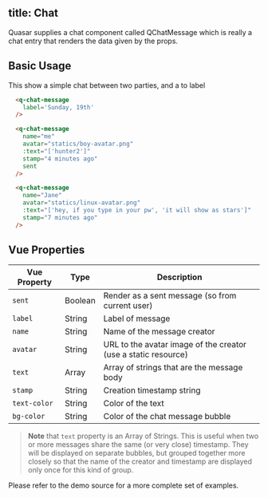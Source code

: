 title: Chat
---
Quasar supplies a chat component called QChatMessage which is really a chat entry that renders the data given by the props.

<input type="hidden" data-fullpage-demo="css/chat">

## Basic Usage
This show a simple chat between two parties, and a to label

```html
  <q-chat-message
    label='Sunday, 19th'
  />

  <q-chat-message
    name="me"
    avatar="statics/boy-avatar.png"
    :text="['hunter2']"
    stamp="4 minutes ago"
    sent
  />

  <q-chat-message
    name="Jane"
    avatar="statics/linux-avatar.png"
    :text="['hey, if you type in your pw', 'it will show as stars']"
    stamp="7 minutes ago"
  />
```

## Vue Properties
| Vue Property | Type    | Description                            |
| ---          | ---     | ---                                    |
| `sent`       | Boolean | Render as a sent message (so from current user) |
| `label`      | String  | Label of message                       |
| `name`       | String  | Name of the message creator            |
| `avatar`     | String  | URL to the avatar image of the creator (use a static resource) |
| `text`       | Array   | Array of strings that are the message body |
| `stamp`      | String  | Creation timestamp string             |
| `text-color` | String  | Color of the text |
| `bg-color`   | String  | Color of the chat message bubble |

> **Note** that `text` property is an Array of Strings. This is useful when two or more messages share the same (or very close) timestamp. They will be displayed on separate bubbles, but grouped together more closely so that the name of the creator and timestamp are displayed only once for this kind of group.

Please refer to the demo source for a more complete set of examples.

